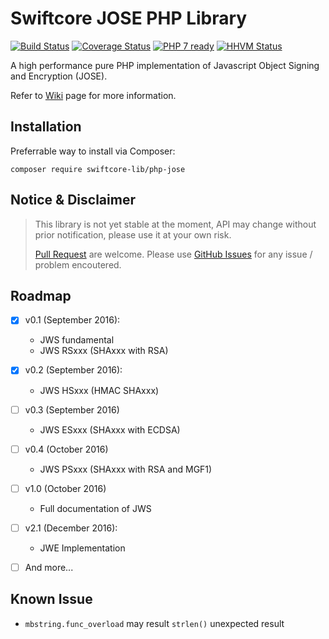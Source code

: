 # Swiftcore JOSE PHP Library

[![Build Status](https://travis-ci.org/swiftcore-lib/php-jose.svg?branch=master)](https://travis-ci.org/swiftcore-lib/php-jose) 
[![Coverage Status](https://coveralls.io/repos/github/swiftcore-lib/php-jose/badge.svg?branch=master)](https://coveralls.io/github/swiftcore-lib/php-jose?branch=master)
[![PHP 7 ready](http://php7ready.timesplinter.ch/swiftcore-lib/php-jose/master/badge.svg)](https://travis-ci.org/swiftcore-lib/php-jose)
[![HHVM Status](http://hhvm.h4cc.de/badge/swiftcore-lib/php-jose.svg?style=flat)](http://hhvm.h4cc.de/package/swiftcore-lib/php-jose)

A high performance pure PHP implementation of Javascript Object Signing and Encryption (JOSE).

Refer to [Wiki](https://github.com/swiftcore-lib/php-jose/wiki) page for more information.

## Installation

Preferrable way to install via Composer:

```
composer require swiftcore-lib/php-jose
```

## Notice & Disclaimer

> This library is not yet stable at the moment, API may change without prior notification, please use it at your own risk. 
> 
> [Pull Request](https://github.com/swiftcore-lib/php-jose/pulls) are welcome. Please use [GitHub Issues](https://github.com/swiftcore-lib/php-jose/issues) for any issue / problem encoutered.

## Roadmap

* [x] v0.1 (September 2016):
  * JWS fundamental
  * JWS RSxxx (SHAxxx with RSA)
* [x] v0.2 (September 2016):
  * JWS HSxxx (HMAC SHAxxx)
* [ ] v0.3 (September 2016)
  * JWS ESxxx (SHAxxx with ECDSA)
* [ ] v0.4 (October 2016)
  * JWS PSxxx (SHAxxx with RSA and MGF1)
* [ ] v1.0 (October 2016)
  * Full documentation of JWS
* [ ] v2.1 (December 2016):
  * JWE Implementation
* [ ] And more...


## Known Issue

* `mbstring.func_overload` may result `strlen()` unexpected result
 
 